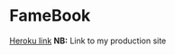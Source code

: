# FameBook

[Heroku link][heroku] **NB:** Link to my production site

[heroku]: http://famebook.herokuapp.com/
